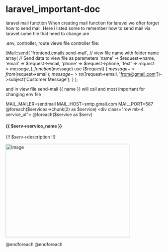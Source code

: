 # laravel_important-doc
laravel mail function
When creating mail function for laravel we ofter forget how to send mail. Here i listed some to remember how to send mail via laravel
some file that need to change are 

.env, 
controller, 
route 
views file 
controller file: 

\Mail::send(
         'frontend.emails.send-mail', // view file name with folder name
         array( // Send data to view file as parameters 
            'name' => $request->name,
            'email' => $request->email,
            'phone' => $request->phone,
            'text' => $request->message,
         ),
         function ($message) use ($request) {
            $message->from($request->email);
            $message->to([$request->email, 'from@gmail.com'])->subject('Customer Message');
         }
      );
      
 and in view file 
 send-mail 
 {{ name }}
 will call 
 and most important for changing env file 

MAIL_MAILER=sendmail
MAIL_HOST=smtp.gmail.com
MAIL_PORT=587
 @foreach($services->chunk(2) as $service)
            <div class="row mb-4 service_ul">
                @foreach($service as $serv)
                <div class="col-md-6">
                    <h4><span style="font-family: inherit; font-weight: normal;"> <strong>{{ $serv->service_name }} </strong> </span></h4>
                    {!! $serv->description !!}
                    <p><img src="{{asset('img/safeaviation/'.$serv->image)}}" alt="Image" style="width:400px;height:300px;" /></p>
                </div>
                @endforeach
            </div>
        @endforeach   
